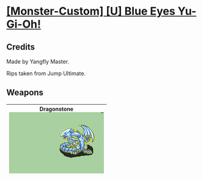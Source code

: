 # [\[Monster-Custom\] \[U\] Blue Eyes Yu-Gi-Oh!](./)
## Credits

Made by Yangfly Master.

Rips taken from Jump Ultimate.

## Weapons

| <b>Dragonstone</b><br/><img alt="Dragonstone animation" src="./8.%20Dragonstone/Dragonstone.gif"/> |
| :---: |
